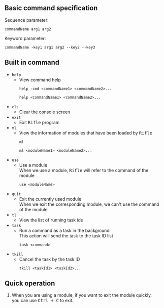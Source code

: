 ## Basic command specification
Sequence parameter:
```
commandName arg1 arg2
```
Keyword parameter:
```
commandName -key1 arg1 arg2 --key2 --key3
```
## Built in command
* `help`<br>
  * View command help
      ```
      help -cmd <commandName1> <commandName2>... 
      ```
      ```
      help <commandName1> <commandName2>...
      ```
* `cls`<br>
  * Clear the console screen
* `exit`<br>
  * Exit <kbd>Rifle</kbd> program
* `ml`<br>
  * View the information of modules that have been loaded by <kbd>Rifle</kbd>
      ```
      ml
      ```
      ```
      ml <moduleName1> <moduleName2>...
      ```
* `use`<br>
  * Use a module<br>
    When we use a module, <kbd>Rifle</kbd> will refer to the command of the module
      ```
      use <moduleName>
      ```
* `quit`<br>
  * Exit the currently used module<br>When we exit the corresponding module, we can't use the command of the module
* `tl`<br>
  * View the list of running task ids
* `task`<br>
  * Run a command as a task in the background<br>This action will send the task to the task ID list
      ```
      task <command>
      ```
* `tkill`<br>
  * Cancel the task by the task ID
      ```
      tkill <taskId1> <taskId2>...
      ```
## Quick operation
1. When you are using a module, if you want to exit the module quickly, you can use <kbd>Ctrl + C</kbd> to exit.